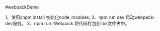 #webpackDemo

1、使用cnpm install 初始化node_modules;
2、npm run dev 启动webpack-dev服务。
3、npm run rWebpack 将代码打包到libs文件夹中。